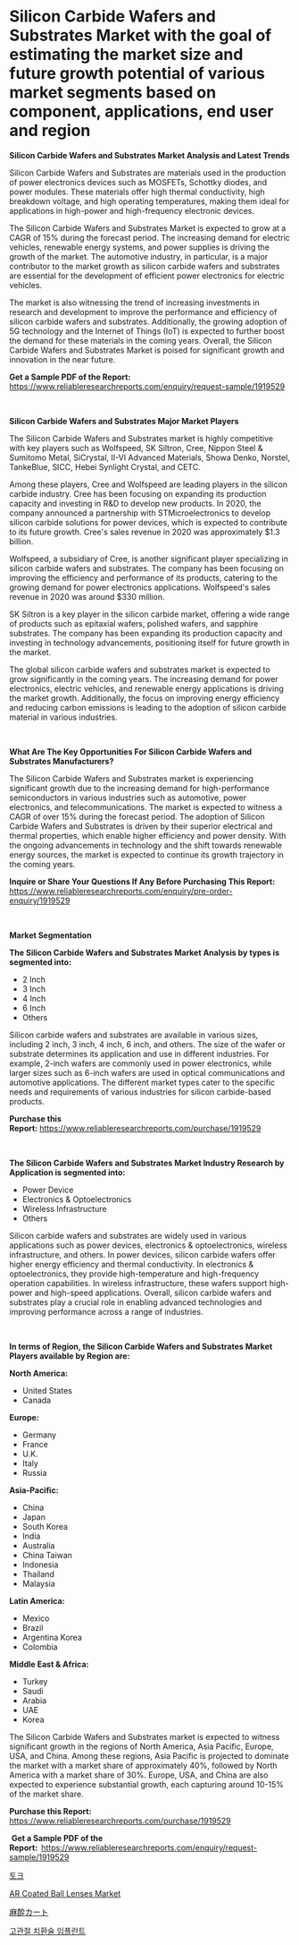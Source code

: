 <p><h1>Silicon Carbide Wafers and Substrates Market with the goal of estimating the market size and future growth potential of various market segments based on component, applications, end user and region</h1></p><p><strong>Silicon Carbide Wafers and Substrates Market Analysis and Latest Trends</strong></p>
<p><p>Silicon Carbide Wafers and Substrates are materials used in the production of power electronics devices such as MOSFETs, Schottky diodes, and power modules. These materials offer high thermal conductivity, high breakdown voltage, and high operating temperatures, making them ideal for applications in high-power and high-frequency electronic devices.</p><p>The Silicon Carbide Wafers and Substrates Market is expected to grow at a CAGR of 15% during the forecast period. The increasing demand for electric vehicles, renewable energy systems, and power supplies is driving the growth of the market. The automotive industry, in particular, is a major contributor to the market growth as silicon carbide wafers and substrates are essential for the development of efficient power electronics for electric vehicles.</p><p>The market is also witnessing the trend of increasing investments in research and development to improve the performance and efficiency of silicon carbide wafers and substrates. Additionally, the growing adoption of 5G technology and the Internet of Things (IoT) is expected to further boost the demand for these materials in the coming years. Overall, the Silicon Carbide Wafers and Substrates Market is poised for significant growth and innovation in the near future.</p></p>
<p><strong>Get a Sample PDF of the Report:&nbsp;</strong> <a href="https://www.reliableresearchreports.com/enquiry/request-sample/1919529">https://www.reliableresearchreports.com/enquiry/request-sample/1919529</a></p>
<p>&nbsp;</p>
<p><strong>Silicon Carbide Wafers and Substrates Major Market Players</strong></p>
<p><p>The Silicon Carbide Wafers and Substrates market is highly competitive with key players such as Wolfspeed, SK Siltron, Cree, Nippon Steel & Sumitomo Metal, SiCrystal, II-VI Advanced Materials, Showa Denko, Norstel, TankeBlue, SICC, Hebei Synlight Crystal, and CETC. </p><p>Among these players, Cree and Wolfspeed are leading players in the silicon carbide industry. Cree has been focusing on expanding its production capacity and investing in R&D to develop new products. In 2020, the company announced a partnership with STMicroelectronics to develop silicon carbide solutions for power devices, which is expected to contribute to its future growth. Cree's sales revenue in 2020 was approximately $1.3 billion.</p><p>Wolfspeed, a subsidiary of Cree, is another significant player specializing in silicon carbide wafers and substrates. The company has been focusing on improving the efficiency and performance of its products, catering to the growing demand for power electronics applications. Wolfspeed's sales revenue in 2020 was around $330 million.</p><p>SK Siltron is a key player in the silicon carbide market, offering a wide range of products such as epitaxial wafers, polished wafers, and sapphire substrates. The company has been expanding its production capacity and investing in technology advancements, positioning itself for future growth in the market.</p><p>The global silicon carbide wafers and substrates market is expected to grow significantly in the coming years. The increasing demand for power electronics, electric vehicles, and renewable energy applications is driving the market growth. Additionally, the focus on improving energy efficiency and reducing carbon emissions is leading to the adoption of silicon carbide material in various industries.</p></p>
<p>&nbsp;</p>
<p><strong>What Are The Key Opportunities For Silicon Carbide Wafers and Substrates Manufacturers?</strong></p>
<p><p>The Silicon Carbide Wafers and Substrates market is experiencing significant growth due to the increasing demand for high-performance semiconductors in various industries such as automotive, power electronics, and telecommunications. The market is expected to witness a CAGR of over 15% during the forecast period. The adoption of Silicon Carbide Wafers and Substrates is driven by their superior electrical and thermal properties, which enable higher efficiency and power density. With the ongoing advancements in technology and the shift towards renewable energy sources, the market is expected to continue its growth trajectory in the coming years.</p></p>
<p><strong>Inquire or Share Your Questions If Any Before Purchasing This Report:</strong> <a href="https://www.reliableresearchreports.com/enquiry/pre-order-enquiry/1919529">https://www.reliableresearchreports.com/enquiry/pre-order-enquiry/1919529</a></p>
<p>&nbsp;</p>
<p><strong>Market Segmentation</strong></p>
<p><strong>The Silicon Carbide Wafers and Substrates Market Analysis by types is segmented into:</strong></p>
<p><ul><li>2 Inch</li><li>3 Inch</li><li>4 Inch</li><li>6 Inch</li><li>Others</li></ul></p>
<p><p>Silicon carbide wafers and substrates are available in various sizes, including 2 inch, 3 inch, 4 inch, 6 inch, and others. The size of the wafer or substrate determines its application and use in different industries. For example, 2-inch wafers are commonly used in power electronics, while larger sizes such as 6-inch wafers are used in optical communications and automotive applications. The different market types cater to the specific needs and requirements of various industries for silicon carbide-based products.</p></p>
<p><strong>Purchase this Report:&nbsp;</strong><a href="https://www.reliableresearchreports.com/purchase/1919529">https://www.reliableresearchreports.com/purchase/1919529</a></p>
<p>&nbsp;</p>
<p><strong>The Silicon Carbide Wafers and Substrates Market Industry Research by Application is segmented into:</strong></p>
<p><ul><li>Power Device</li><li>Electronics & Optoelectronics</li><li>Wireless Infrastructure</li><li>Others</li></ul></p>
<p><p>Silicon carbide wafers and substrates are widely used in various applications such as power devices, electronics & optoelectronics, wireless infrastructure, and others. In power devices, silicon carbide wafers offer higher energy efficiency and thermal conductivity. In electronics & optoelectronics, they provide high-temperature and high-frequency operation capabilities. In wireless infrastructure, these wafers support high-power and high-speed applications. Overall, silicon carbide wafers and substrates play a crucial role in enabling advanced technologies and improving performance across a range of industries.</p></p>
<p>&nbsp;</p>
<p><strong>In terms of Region, the Silicon Carbide Wafers and Substrates Market Players available by Region are:</strong></p>
<p>
    <p> <strong> North America: </strong>
        <ul>
            <li>United States</li>
            <li>Canada</li>
        </ul>
        </p> 
    <p> <strong> Europe: </strong>
        <ul>
            <li>Germany</li>
            <li>France</li>
            <li>U.K.</li>
            <li>Italy</li>
            <li>Russia</li>
        </ul>
        </p> 
    <p> <strong> Asia-Pacific: </strong>
        <ul>
            <li>China</li>
            <li>Japan</li>
            <li>South Korea</li>
            <li>India</li>
            <li>Australia</li>
            <li>China Taiwan</li>
            <li>Indonesia</li>
            <li>Thailand</li>
            <li>Malaysia</li>
        </ul>
        </p> 
    <p> <strong> Latin America: </strong>
        <ul>
            <li>Mexico</li>
            <li>Brazil</li>
            <li>Argentina Korea</li>
            <li>Colombia</li>
        </ul>
        </p> 
    <p> <strong> Middle East & Africa: </strong>
        <ul>
            <li>Turkey</li>
            <li>Saudi</li>
            <li>Arabia</li>
            <li>UAE</li>
            <li>Korea</li>
        </ul>
    </p>
    </p>
<p><p>The Silicon Carbide Wafers and Substrates market is expected to witness significant growth in the regions of North America, Asia Pacific, Europe, USA, and China. Among these regions, Asia Pacific is projected to dominate the market with a market share of approximately 40%, followed by North America with a market share of 30%. Europe, USA, and China are also expected to experience substantial growth, each capturing around 10-15% of the market share.</p></p>
<p><strong>Purchase this Report: </strong><a href="https://www.reliableresearchreports.com/purchase/1919529">https://www.reliableresearchreports.com/purchase/1919529</a></p>
<p>&nbsp;<strong>Get a Sample PDF of the Report:&nbsp;&nbsp;</strong><a href="https://www.reliableresearchreports.com/enquiry/request-sample/1919529">https://www.reliableresearchreports.com/enquiry/request-sample/1919529</a></p>
<p><strong></strong></p>
<p><p><a href="https://medium.com/@zolajenkins98/%ED%86%A0%ED%81%AC-%EC%8B%9C%EC%9E%A5%EC%9D%80-%EC%8B%9C%EC%9E%A5-%EC%A0%90%EC%9C%A0%EC%9C%A8-%EC%8B%9C%EC%9E%A5-%EB%8F%99%ED%96%A5-%EB%B0%8F-%EC%8B%9C%EC%9E%A5-%EC%84%B1%EC%9E%A5%EC%97%90-%EB%8C%80%ED%95%9C-%EC%A0%95%EB%B3%B4%EB%A5%BC-%EC%A0%9C%EA%B3%B5%ED%95%A9%EB%8B%88%EB%8B%A4-cb8e9defd5d5">토크</a></p><p><a href="https://github.com/PeterParrish5/Market-Research-Report-List-4/blob/main/ar-coated-ball-lenses-market.md">AR Coated Ball Lenses Market</a></p><p><a href="https://github.com/xnljig2898992/Market-Research-Report-List-1/blob/main/548019014039.md">麻酔カート</a></p><p><a href="https://medium.com/@ishacian.georges/%EB%8C%80%ED%9E%99-%EA%B5%90%EC%B2%B4-%EC%9E%84%ED%94%8C%EB%9E%80%ED%8A%B8-%EC%8B%9C%EC%9E%A5-%EC%A7%80%ED%91%9C-%ED%95%B4%EC%84%9D-%EC%8B%9C%EC%9E%A5-%EC%A0%90%EC%9C%A0%EC%9C%A8-%ED%8A%B8%EB%A0%8C%EB%93%9C-%EB%B0%8F-%EC%84%B1%EC%9E%A5-%ED%8C%A8%ED%84%B4-188bbbfca199">고관절 치환술 임플란트</a></p></p>